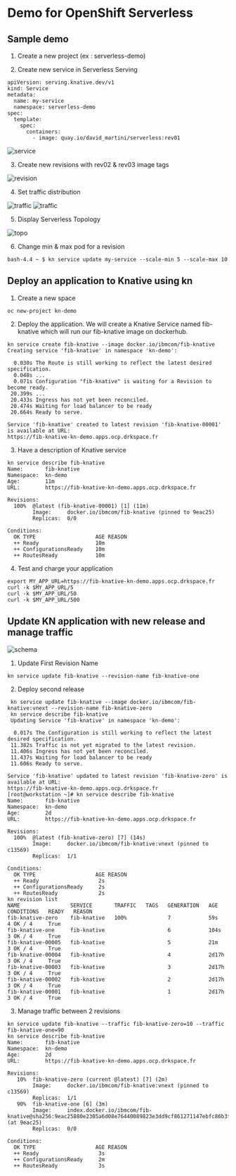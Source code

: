 # Demo for OpenShift Serverless

## Sample demo

1. Create a new project (ex : serverless-demo)  

2. Create new service in Serverless Serving
```
apiVersion: serving.knative.dev/v1
kind: Service
metadata:
  name: my-service
  namespace: serverless-demo
spec:
  template:
    spec:
      containers:
        - image: quay.io/david_martini/serverless:rev01
```  

![service](images/service.png)  

3. Create new revisions with rev02 & rev03 image tags  

![revision](images/rev.png)  

4. Set traffic distribution  

![traffic](images/traffic01.png)
![traffic](images/traffic02.png)  

5. Display Serverless Topology  

![topo](images/topo.png)

6. Change min & max pod for a revision  

```
bash-4.4 ~ $ kn service update my-service --scale-min 5 --scale-max 10
```


## Deploy an application to Knative using kn

1. Create a new space
```
oc new-project kn-demo
```

2. Deploy the application. We will create a Knative Service named fib-knative which will run our fib-knative image on dockerhub.
```
kn service create fib-knative --image docker.io/ibmcom/fib-knative
Creating service 'fib-knative' in namespace 'kn-demo':

  0.030s The Route is still working to reflect the latest desired specification.
  0.048s ...
  0.071s Configuration "fib-knative" is waiting for a Revision to become ready.
 20.399s ...
 20.433s Ingress has not yet been reconciled.
 20.474s Waiting for load balancer to be ready
 20.664s Ready to serve.

Service 'fib-knative' created to latest revision 'fib-knative-00001' is available at URL:
https://fib-knative-kn-demo.apps.ocp.drkspace.fr
```

3. Have a description of Knative service
```
kn service describe fib-knative
Name:       fib-knative
Namespace:  kn-demo
Age:        11m
URL:        https://fib-knative-kn-demo.apps.ocp.drkspace.fr

Revisions:  
  100%  @latest (fib-knative-00001) [1] (11m)
        Image:     docker.io/ibmcom/fib-knative (pinned to 9eac25)
        Replicas:  0/0

Conditions:  
  OK TYPE                   AGE REASON
  ++ Ready                  10m 
  ++ ConfigurationsReady    10m 
  ++ RoutesReady            10m 
```

4. Test and charge your application
```
export MY_APP_URL=https://fib-knative-kn-demo.apps.ocp.drkspace.fr
curl -k $MY_APP_URL/5
curl -k $MY_APP_URL/50
curl -k $MY_APP_URL/500
```

## Update KN application with new release and manage traffic

![schema](images/fibknativev2.png)

1. Update First Revision Name
```
kn service update fib-knative --revision-name fib-knative-one
```

2. Deploy second release
```
 kn service update fib-knative --image docker.io/ibmcom/fib-knative:vnext --revision-name fib-knative-zero
 kn service describe fib-knative
 Updating Service 'fib-knative' in namespace 'kn-demo':

  0.017s The Configuration is still working to reflect the latest desired specification.
 11.382s Traffic is not yet migrated to the latest revision.
 11.406s Ingress has not yet been reconciled.
 11.437s Waiting for load balancer to be ready
 11.606s Ready to serve.

Service 'fib-knative' updated to latest revision 'fib-knative-zero' is available at URL:
https://fib-knative-kn-demo.apps.ocp.drkspace.fr
[root@workstation ~]# kn service describe fib-knative
Name:       fib-knative
Namespace:  kn-demo
Age:        2d
URL:        https://fib-knative-kn-demo.apps.ocp.drkspace.fr

Revisions:  
  100%  @latest (fib-knative-zero) [7] (14s)
        Image:     docker.io/ibmcom/fib-knative:vnext (pinned to c13569)
        Replicas:  1/1

Conditions:  
  OK TYPE                   AGE REASON
  ++ Ready                   2s 
  ++ ConfigurationsReady     2s 
  ++ RoutesReady             2s 
kn revision list
NAME                SERVICE       TRAFFIC   TAGS   GENERATION   AGE     CONDITIONS   READY   REASON
fib-knative-zero    fib-knative   100%             7            59s     4 OK / 4     True    
fib-knative-one     fib-knative                    6            104s    3 OK / 4     True    
fib-knative-00005   fib-knative                    5            21m     3 OK / 4     True    
fib-knative-00004   fib-knative                    4            2d17h   3 OK / 4     True    
fib-knative-00003   fib-knative                    3            2d17h   3 OK / 4     True    
fib-knative-00002   fib-knative                    2            2d17h   3 OK / 4     True    
fib-knative-00001   fib-knative                    1            2d17h   3 OK / 4     True    
```

3. Manage traffic between 2 revisions
```
kn service update fib-knative --traffic fib-knative-zero=10 --traffic fib-knative-one=90
kn service describe fib-knative
Name:       fib-knative
Namespace:  kn-demo
Age:        2d
URL:        https://fib-knative-kn-demo.apps.ocp.drkspace.fr

Revisions:  
   10%  fib-knative-zero (current @latest) [7] (2m)
        Image:     docker.io/ibmcom/fib-knative:vnext (pinned to c13569)
        Replicas:  1/1
   90%  fib-knative-one [6] (3m)
        Image:     index.docker.io/ibmcom/fib-knative@sha256:9eac25880e2305a6d08e76440089823e3dd9cf861271147ebfc86b3faca06273 (at 9eac25)
        Replicas:  0/0

Conditions:  
  OK TYPE                   AGE REASON
  ++ Ready                   3s 
  ++ ConfigurationsReady     2m 
  ++ RoutesReady             3s 
```